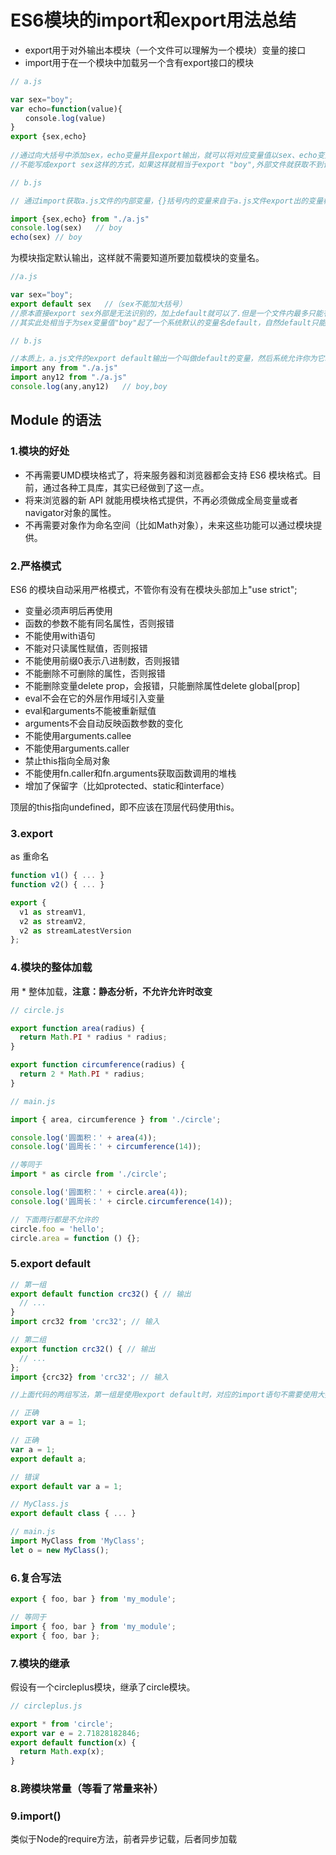 # ES6模块的import和export用法总结

* export用于对外输出本模块（一个文件可以理解为一个模块）变量的接口
* import用于在一个模块中加载另一个含有export接口的模块

```js
// a.js

var sex="boy";
var echo=function(value){
　　console.log(value)
}
export {sex,echo} 
 
//通过向大括号中添加sex，echo变量并且export输出，就可以将对应变量值以sex、echo变量标识符形式暴露给其他文件而被读取到
//不能写成export sex这样的方式，如果这样就相当于export "boy",外部文件就获取不到该文件的内部变量sex的值，因为没有对外输出变量接口,只是输出的字符串。
```

```js
// b.js

// 通过import获取a.js文件的内部变量，{}括号内的变量来自于a.js文件export出的变量标识符。

import {sex,echo} from "./a.js" 
console.log(sex)   // boy
echo(sex) // boy
```

为模块指定默认输出，这样就不需要知道所要加载模块的变量名。

```js
//a.js

var sex="boy";
export default sex   //（sex不能加大括号）
//原本直接export sex外部是无法识别的，加上default就可以了.但是一个文件内最多只能有一个export default。
//其实此处相当于为sex变量值"boy"起了一个系统默认的变量名default，自然default只能有一个值，所以一个文件内不能有多个export default。
```

```js
// b.js

//本质上，a.js文件的export default输出一个叫做default的变量，然后系统允许你为它取任意名字。所以可以为import的模块起任何变量名，且不需要用大括号包含
import any from "./a.js"
import any12 from "./a.js" 
console.log(any,any12)   // boy,boy
```

## Module 的语法

### 1.模块的好处

* 不再需要UMD模块格式了，将来服务器和浏览器都会支持 ES6 模块格式。目前，通过各种工具库，其实已经做到了这一点。
* 将来浏览器的新 API 就能用模块格式提供，不再必须做成全局变量或者navigator对象的属性。
* 不再需要对象作为命名空间（比如Math对象），未来这些功能可以通过模块提供。

### 2.严格模式

ES6 的模块自动采用严格模式，不管你有没有在模块头部加上"use strict";

* 变量必须声明后再使用
* 函数的参数不能有同名属性，否则报错
* 不能使用with语句
* 不能对只读属性赋值，否则报错
* 不能使用前缀0表示八进制数，否则报错
* 不能删除不可删除的属性，否则报错
* 不能删除变量delete prop，会报错，只能删除属性delete global\[prop\]
* eval不会在它的外层作用域引入变量
* eval和arguments不能被重新赋值
* arguments不会自动反映函数参数的变化
* 不能使用arguments.callee
* 不能使用arguments.caller
* 禁止this指向全局对象
* 不能使用fn.caller和fn.arguments获取函数调用的堆栈
* 增加了保留字（比如protected、static和interface）

顶层的this指向undefined，即不应该在顶层代码使用this。

### 3.export

as 重命名

```js
function v1() { ... }
function v2() { ... }

export {
  v1 as streamV1,
  v2 as streamV2,
  v2 as streamLatestVersion
};
```

### 4.模块的整体加载

用 \* 整体加载，**注意：静态分析，不允许允许时改变**

```js
// circle.js

export function area(radius) {
  return Math.PI * radius * radius;
}

export function circumference(radius) {
  return 2 * Math.PI * radius;
}
```

```js
// main.js

import { area, circumference } from './circle';

console.log('圆面积：' + area(4));
console.log('圆周长：' + circumference(14));

//等同于
import * as circle from './circle';

console.log('圆面积：' + circle.area(4));
console.log('圆周长：' + circle.circumference(14));

// 下面两行都是不允许的
circle.foo = 'hello';
circle.area = function () {};
```

### 5.**export default**

```js
// 第一组
export default function crc32() { // 输出
  // ...
}
import crc32 from 'crc32'; // 输入

// 第二组
export function crc32() { // 输出
  // ...
};
import {crc32} from 'crc32'; // 输入

//上面代码的两组写法，第一组是使用export default时，对应的import语句不需要使用大括号；第二组是不使用export default时，对应的import语句需要使用大括号。

// 正确
export var a = 1;

// 正确
var a = 1;
export default a;

// 错误
export default var a = 1;

// MyClass.js
export default class { ... }

// main.js
import MyClass from 'MyClass';
let o = new MyClass();
```

### 6.复合写法

```js
export { foo, bar } from 'my_module';

// 等同于
import { foo, bar } from 'my_module';
export { foo, bar };

```

### 7.模块的继承

假设有一个circleplus模块，继承了circle模块。

```js
// circleplus.js

export * from 'circle';
export var e = 2.71828182846;
export default function(x) {
  return Math.exp(x);
}
```

### 8.跨模块常量（等看了常量来补）

### 9.import\(\)

类似于Node的require方法，前者异步记载，后者同步加载





